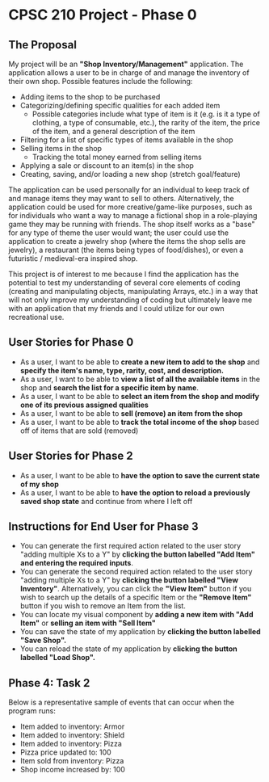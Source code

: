# CPSC 210 Project - Phase 0

## The Proposal
My project will be an **"Shop Inventory/Management"** application. The application allows a user to be in charge of and manage the inventory of their own shop. Possible features include the following:
- Adding items to the shop to be purchased
- Categorizing/defining specific qualities for each added item 
    - Possible categories include what type of item is it (e.g. is it a type of clothing, a type of consumable, etc.), the rarity of the item, the price of the item, and a general description of the item
- Filtering for a list of specific types of items available in the shop
- Selling items in the shop
    - Tracking the total money earned from selling items
- Applying a sale or discount to an item(s) in the shop
- Creating, saving, and/or loading a new shop (stretch goal/feature)

The application can be used personally for an individual to keep track of and manage items they may want to sell to others. Alternatively, the application could be used for more creative/game-like purposes, such as for individuals who want a way to manage a fictional shop in a role-playing game they may be running with friends. The shop itself works as a "base" for any type of theme the user would want; the user could use the application to create a jewelry shop (where the items the shop sells are jewelry), a restaurant (the items being types of food/dishes), or even a futuristic / medieval-era inspired shop.

This project is of interest to me because I find the application has the potential to test my understanding of several core elements of coding (creating and manipulating objects, manipulating Arrays, etc.) in a way that will not only improve my understanding of coding but ultimately leave me with an application that my friends and I could utilize for our own recreational use.

## User Stories for Phase 0

- As a user, I want to be able to **create a new item to add to the shop** and **specify the item's name, type, rarity, cost, and description.**
- As a user, I want to be able to **view a list of all the available items** in the shop and **search the list for a specific item by name**.
- As a user, I want to be able to **select an item from the shop and modify one of its previous assigned qualities**
- As a user, I want to be able to **sell (remove) an item from the shop**
- As a user, I want to be able to **track the total income of the shop** based off of items that are sold (removed)

## User Stories for Phase 2
- As a user, I want to be able to **have the option to save the current state of my shop**
- As a user, I want to be able to **have the option to reload a previously saved shop state** and continue from where I left off

## Instructions for End User for Phase 3

- You can generate the first required action related to the user story "adding multiple Xs to a Y" by **clicking the button labelled "Add Item" and entering the required inputs**.
- You can generate the second required action related to the user story "adding multiple Xs to a Y" by **clicking the button labelled "View Inventory"**. Alternatively, you can click the **"View Item"** button if you wish to search up the details of a specific Item or the **"Remove Item"** button if you wish to remove an Item from the list.
- You can locate my visual component by **adding a new item with "Add Item"** or **selling an item with "Sell Item"**
- You can save the state of my application by **clicking the button labelled "Save Shop".**
- You can reload the state of my application by **clicking the button labelled "Load Shop".**

## Phase 4: Task 2
Below is a representative sample of events that can occur when the program runs:
- Item added to inventory: Armor
- Item added to inventory: Shield
- Item added to inventory: Pizza
- Pizza price updated to: 100
- Item sold from inventory: Pizza
- Shop income increased by: 100